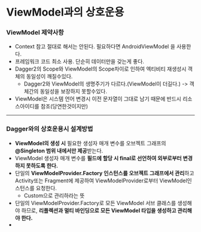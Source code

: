# ViewModel과의 상호운용
### ViewModel 제약사항
* Context 참고 절대로 해서는 안된다. 필요하다면 AndroidViewModel 을 사용한다.
* 프레임워크 코드 최소 사용. 단순히 데이터만을 갖는게 좋다.
* Dagger2의 Scope와 ViewModel의 Scope차이로 인하여 엑티비티 재생성시 객체의 동일성이 깨질수있다.
  * Dagger2와 ViewModel의 생명주기가 다르다.(ViewModel이 더길다.) -> 객체간의 동일성을 보장하지 못할수있다.
* ViewModel은 시스템 언어 변경시 이전 문자열이 그대로 남기 때문에 반드시 리소스아이디를 참조(당연한것이지만)
---
### Dagger와의 상호운용시 설계방법
* **ViewModel의 생성 시** 필요한 생성자 매개 변수를 오브젝트 그래프의 **@Singleton 범위 내에서만 제공**받는다.
* ViewModel 생성자 매개 변수를 **필드에 할당 시 final로 선언하여 외부로부터 변경하지 못하도록 한다.**
* 단일의 **ViewModelProvider.Factory 인스턴스를 오브젝트 그래프에서 관리**하고 Activity또는 Fragment에 제공하여 ViewModelProvider로부터 ViewModel인스턴스를 요청한다.
  * Custom으로 관리하라는 뜻
* 단일의 ViewModelProvider.Factory로 모든 ViewModel 서브 클래스를 생성해야 하므로, **리플렉션과 멀티 바인딩으로 모든 ViewModel 타입을 생성하고 관리해야 한다.**
* 

